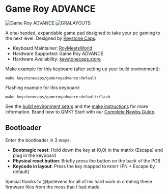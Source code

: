# Game Roy ADVANCE

![Game Roy ADVANCE](https://user-images.githubusercontent.com/63612683/162093240-656e8740-f73c-454d-8b30-d60db9da212f.jpg)
![GRALAYOUTS](https://user-images.githubusercontent.com/63612683/162095125-48746ddd-9b80-4f82-aea0-9a0d02c0e62e.JPG)

A one-handed, expandable game pad designed to take your pc gaming to the next level. Designed by [Keystone Caps](https://keystonecaps.store).

* Keyboard Maintainer: [RoyMeetsWorld](https://github.com/ROYMEETSWORLD)
* Hardware Supported: Game Roy ADVANCE
* Hardware Availability: [keystonecaps.store](https://keystonecaps.store)

Make example for this keyboard (after setting up your build environment):

```
make keystonecaps/gameroyadvance:default
```

Flashing example for this keyboard:

```
make keystonecaps/gameroyadvance:default:flash
```

See the [build environment setup](https://docs.qmk.fm/#/getting_started_build_tools) and the [make instructions](https://docs.qmk.fm/#/getting_started_make_guide) for more information. Brand new to QMK? Start with our [Complete Newbs Guide](https://docs.qmk.fm/#/newbs).

## Bootloader

Enter the bootloader in 3 ways:

* **Bootmagic reset**: Hold down the key at (0,0) in the matrix (Escape) and plug in the keyboard
* **Physical reset button**: Briefly press the button on the back of the PCB
* **Keycode in layout**: Press the key mapped to `RESET` (FN + Escape by default)

Special thanks to @tpstevens for all of his hard work in creating these firmware files from the mess that I had made.
